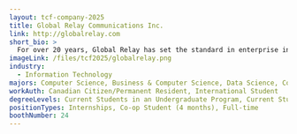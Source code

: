 ```yaml
---
layout: tcf-company-2025
title: Global Relay Communications Inc.
link: http://globalrelay.com
short_bio: >
  For over 20 years, Global Relay has set the standard in enterprise information archiving with industry-leading cloud archiving, surveillance, eDiscovery, and analytics solutions. We securely capture and preserve the communications data of the world's most highly regulated firms, giving them greater visibility and control over their information and ensuring compliance with stringent regulations.
imageLink: /files/tcf2025/globalrelay.png
industry:
  - Information Technology
majors: Computer Science, Business & Computer Science, Data Science, Computer Engineering
workAuth: Canadian Citizen/Permanent Resident, International Student
degreeLevels: Current Students in an Undergraduate Program, Current Students in a Masters Program, Current Students in a Phd Program, Graduated with an Undergraduate Degree, Graduated with a Graduate Degree (Masters or Phd)
positionTypes: Internships, Co-op Student (4 months), Full-time
boothNumber: 24
---
```

